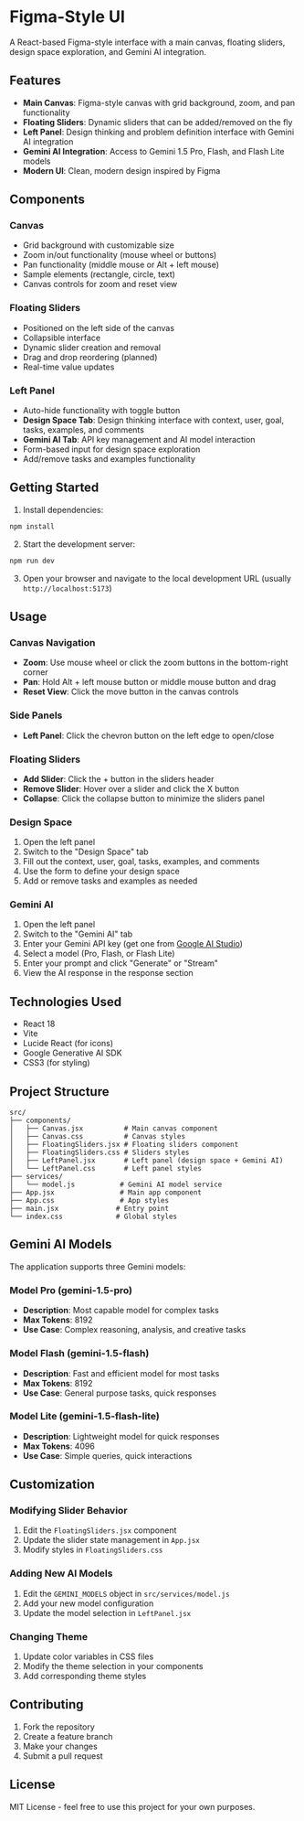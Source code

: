 # Figma-Style UI

A React-based Figma-style interface with a main canvas, floating sliders, design space exploration, and Gemini AI integration.

## Features

- **Main Canvas**: Figma-style canvas with grid background, zoom, and pan functionality
- **Floating Sliders**: Dynamic sliders that can be added/removed on the fly
- **Left Panel**: Design thinking and problem definition interface with Gemini AI integration
- **Gemini AI Integration**: Access to Gemini 1.5 Pro, Flash, and Flash Lite models
- **Modern UI**: Clean, modern design inspired by Figma

## Components

### Canvas
- Grid background with customizable size
- Zoom in/out functionality (mouse wheel or buttons)
- Pan functionality (middle mouse or Alt + left mouse)
- Sample elements (rectangle, circle, text)
- Canvas controls for zoom and reset view

### Floating Sliders
- Positioned on the left side of the canvas
- Collapsible interface
- Dynamic slider creation and removal
- Drag and drop reordering (planned)
- Real-time value updates

### Left Panel
- Auto-hide functionality with toggle button
- **Design Space Tab**: Design thinking interface with context, user, goal, tasks, examples, and comments
- **Gemini AI Tab**: API key management and AI model interaction
- Form-based input for design space exploration
- Add/remove tasks and examples functionality

## Getting Started

1. Install dependencies:
```bash
npm install
```

2. Start the development server:
```bash
npm run dev
```

3. Open your browser and navigate to the local development URL (usually `http://localhost:5173`)

## Usage

### Canvas Navigation
- **Zoom**: Use mouse wheel or click the zoom buttons in the bottom-right corner
- **Pan**: Hold Alt + left mouse button or middle mouse button and drag
- **Reset View**: Click the move button in the canvas controls

### Side Panels
- **Left Panel**: Click the chevron button on the left edge to open/close

### Floating Sliders
- **Add Slider**: Click the + button in the sliders header
- **Remove Slider**: Hover over a slider and click the X button
- **Collapse**: Click the collapse button to minimize the sliders panel

### Design Space
1. Open the left panel
2. Switch to the "Design Space" tab
3. Fill out the context, user, goal, tasks, examples, and comments
4. Use the form to define your design space
5. Add or remove tasks and examples as needed

### Gemini AI
1. Open the left panel
2. Switch to the "Gemini AI" tab
3. Enter your Gemini API key (get one from [Google AI Studio](https://makersuite.google.com/app/apikey))
4. Select a model (Pro, Flash, or Flash Lite)
5. Enter your prompt and click "Generate" or "Stream"
6. View the AI response in the response section

## Technologies Used

- React 18
- Vite
- Lucide React (for icons)
- Google Generative AI SDK
- CSS3 (for styling)

## Project Structure

```
src/
├── components/
│   ├── Canvas.jsx          # Main canvas component
│   ├── Canvas.css          # Canvas styles
│   ├── FloatingSliders.jsx # Floating sliders component
│   ├── FloatingSliders.css # Sliders styles
│   ├── LeftPanel.jsx       # Left panel (design space + Gemini AI)
│   └── LeftPanel.css       # Left panel styles
├── services/
│   └── model.js           # Gemini AI model service
├── App.jsx                # Main app component
├── App.css                # App styles
├── main.jsx              # Entry point
└── index.css             # Global styles
```

## Gemini AI Models

The application supports three Gemini models:

### Model Pro (gemini-1.5-pro)
- **Description**: Most capable model for complex tasks
- **Max Tokens**: 8192
- **Use Case**: Complex reasoning, analysis, and creative tasks

### Model Flash (gemini-1.5-flash)
- **Description**: Fast and efficient model for most tasks
- **Max Tokens**: 8192
- **Use Case**: General purpose tasks, quick responses

### Model Lite (gemini-1.5-flash-lite)
- **Description**: Lightweight model for quick responses
- **Max Tokens**: 4096
- **Use Case**: Simple queries, quick interactions

## Customization

### Modifying Slider Behavior
1. Edit the `FloatingSliders.jsx` component
2. Update the slider state management in `App.jsx`
3. Modify styles in `FloatingSliders.css`

### Adding New AI Models
1. Edit the `GEMINI_MODELS` object in `src/services/model.js`
2. Add your new model configuration
3. Update the model selection in `LeftPanel.jsx`

### Changing Theme
1. Update color variables in CSS files
2. Modify the theme selection in your components
3. Add corresponding theme styles

## Contributing

1. Fork the repository
2. Create a feature branch
3. Make your changes
4. Submit a pull request

## License

MIT License - feel free to use this project for your own purposes.
